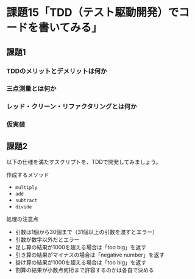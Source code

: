 # 課題15「TDD（テスト駆動開発）でコードを書いてみる」

<!-- START doctoc -->
<!-- END doctoc -->

## 課題1

### TDDのメリットとデメリットは何か

### 三点測量とは何か

### レッド・クリーン・リファクタリングとは何か

### 仮実装

## 課題2

以下の仕様を満たすスクリプトを、TDDで開発してみましょう。

作成するメソッド

- `multiply`
- `add`
- `subtract`
- `divide`

処理の注意点

- 引数は1個から30個まで（31個以上の引数を渡すとエラー）
- 引数が数字以外だとエラー
- 足し算の結果が1000を超える場合は「too big」を返す
- 引き算の結果がマイナスの場合は「negative number」を返す
- 掛け算の結果が1000を超える場合は「too big」を返す
- 割算の結果が小数点何桁まで許容するのかは各自で決める


